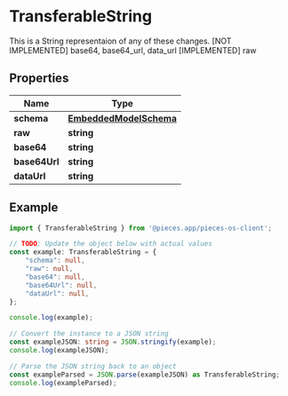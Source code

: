 
# TransferableString

This is a String representaion of any of these changes.  [NOT IMPLEMENTED] base64, base64_url, data_url [IMPLEMENTED] raw

## Properties

Name | Type
------------ | -------------
**schema** | [**EmbeddedModelSchema**](EmbeddedModelSchema)
**raw** | **string**
**base64** | **string**
**base64Url** | **string**
**dataUrl** | **string**

## Example

```typescript
import { TransferableString } from '@pieces.app/pieces-os-client';

// TODO: Update the object below with actual values
const example: TransferableString = {
    "schema": null,
    "raw": null,
    "base64": null,
    "base64Url": null,
    "dataUrl": null,
};

console.log(example);

// Convert the instance to a JSON string
const exampleJSON: string = JSON.stringify(example);
console.log(exampleJSON);

// Parse the JSON string back to an object
const exampleParsed = JSON.parse(exampleJSON) as TransferableString;
console.log(exampleParsed);
```


